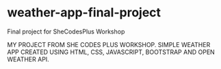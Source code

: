 # weather-app-final-project
Final project for SheCodesPlus Workshop

MY PROJECT FROM SHE CODES PLUS WORKSHOP. SIMPLE WEATHER APP CREATED USING HTML, CSS, JAVASCRIPT, BOOTSTRAP AND OPEN WEATHER API. 
